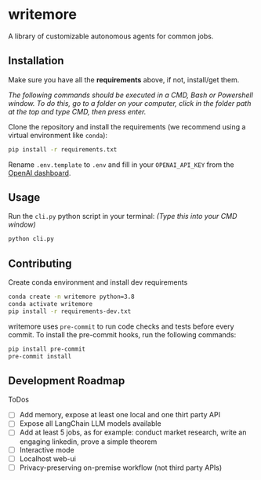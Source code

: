 # writemore

A library of customizable autonomous agents for common jobs.


## Installation

Make sure you have all the **requirements** above, if not, install/get them.

*The following commands should be executed in a CMD, Bash or Powershell window. To do this, go to a folder on your computer, click in the folder path at the top and type CMD, then press enter.*

Clone the repository and install the requirements (we recommend using a virtual environment like `conda`):

```bash
pip install -r requirements.txt
```

Rename `.env.template` to `.env` and fill in your `OPENAI_API_KEY` from the [OpenAI dashboard](https://platform.openai.com/account/api-keys).

## Usage

Run the `cli.py` python script in your terminal:
*(Type this into your CMD window)*

```bash
python cli.py
```

## Contributing

Create conda environment and install dev requirements

```bash
conda create -n writemore python=3.8
conda activate writemore
pip install -r requirements-dev.txt
```

writemore uses `pre-commit` to run code checks and tests before every commit. To install the pre-commit hooks, run the following commands:

```bash
pip install pre-commit
pre-commit install
```

## Development Roadmap

ToDos

- [ ] Add memory, expose at least one local and one thirt party API
- [ ] Expose all LangChain LLM models available
- [ ] Add at least 5 jobs, as for example: conduct market research, write an engaging linkedin, prove a simple theorem
- [ ] Interactive mode
- [ ] Localhost web-ui
- [ ] Privacy-preserving on-premise workflow (not third party APIs)

